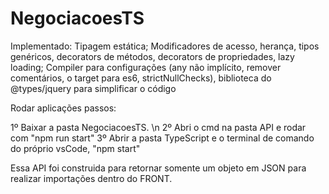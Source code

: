 # NegociacoesTS
Implementado: Tipagem estática; Modificadores de acesso, herança, tipos genéricos, decorators de métodos, decorators de propriedades, lazy loading; Compiler para configurações (any não implícito, remover comentários, o target para es6, strictNullChecks), biblioteca do @types/jquery para simplificar o código

Rodar aplicações passos:

1º Baixar a pasta NegociacoesTS. \n
2º Abri o cmd na pasta API e rodar com "npm run start"
3º Abrir a pasta TypeScript e o terminal de comando do próprio vsCode, "npm start" 

Essa API foi construida para retornar somente um objeto em JSON para realizar importações dentro do FRONT.
